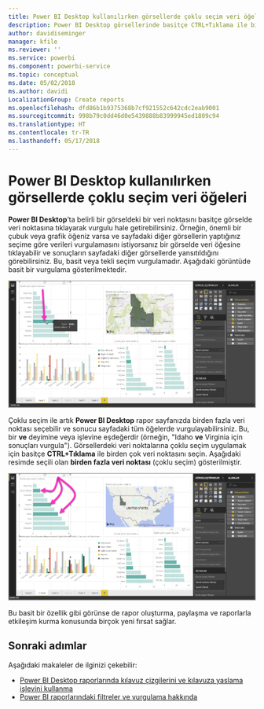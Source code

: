 ```yaml
---
title: Power BI Desktop kullanılırken görsellerde çoklu seçim veri öğeleri
description: Power BI Desktop görsellerinde basitçe CTRL+Tıklama ile birden fazla veri noktasını seçebilirsiniz
author: davidiseminger
manager: kfile
ms.reviewer: ''
ms.service: powerbi
ms.component: powerbi-service
ms.topic: conceptual
ms.date: 05/02/2018
ms.author: davidi
LocalizationGroup: Create reports
ms.openlocfilehash: dfd86b1b9375368b7cf921552c642cdc2eab9001
ms.sourcegitcommit: 998b79c0dd46d0e5439888b83999945ed1809c94
ms.translationtype: HT
ms.contentlocale: tr-TR
ms.lasthandoff: 05/17/2018
---
```

# <a name="multi-select-data-elements-in-visuals-using-power-bi-desktop"></a>Power BI Desktop kullanılırken görsellerde çoklu seçim veri öğeleri

**Power BI Desktop**’ta belirli bir görseldeki bir veri noktasını basitçe görselde veri noktasına tıklayarak vurgulu hale getirebilirsiniz. Örneğin, önemli bir çubuk veya grafik öğeniz varsa ve sayfadaki diğer görsellerin yaptığınız seçime göre verileri vurgulamasını istiyorsanız bir görselde veri öğesine tıklayabilir ve sonuçların sayfadaki diğer görsellerde yansıtıldığını görebilirsiniz. Bu, basit veya tekli seçim vurgulamadır. Aşağıdaki görüntüde basit bir vurgulama gösterilmektedir. 

![](media/desktop-multi-select/multi-select_01.png)

Çoklu seçim ile artık **Power BI Desktop** rapor sayfanızda birden fazla veri noktası seçebilir ve sonucu sayfadaki tüm öğelerde vurgulayabilirsiniz. Bu, bir **ve** deyimine veya işlevine eşdeğerdir (örneğin, "Idaho **ve** Virginia için sonuçları vurgula"). Görsellerdeki veri noktalarına çoklu seçim uygulamak için basitçe **CTRL+Tıklama** ile birden çok veri noktasını seçin. Aşağıdaki resimde seçili olan **birden fazla veri noktası** (çoklu seçim) gösterilmiştir.

![](media/desktop-multi-select/multi-select_02.png)

Bu basit bir özellik gibi görünse de rapor oluşturma, paylaşma ve raporlarla etkileşim kurma konusunda birçok yeni fırsat sağlar. 

## <a name="next-steps"></a>Sonraki adımlar

Aşağıdaki makaleler de ilginizi çekebilir:

* [Power BI Desktop raporlarında kılavuz çizgilerini ve kılavuza yaslama işlevini kullanma](desktop-gridlines-snap-to-grid.md)
* [Power BI raporlarındaki filtreler ve vurgulama hakkında](power-bi-reports-filters-and-highlighting.md)

